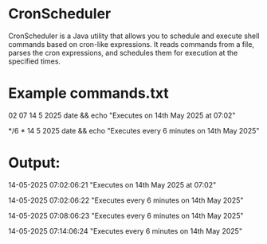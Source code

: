 # CronScheduler
CronScheduler is a Java utility that allows you to schedule and execute shell commands based on cron-like expressions. It reads commands from a file, parses the cron expressions, and schedules them for execution at the specified times.

# Example commands.txt
02 07 14 5 2025 date && echo "Executes on 14th May 2025 at 07:02"

*/6 * 14 5 2025 date && echo "Executes every 6 minutes on 14th May 2025"

# Output:
14-05-2025 07:02:06:21 "Executes on 14th May 2025 at 07:02"

14-05-2025 07:02:06:22 "Executes every 6 minutes on 14th May 2025"

14-05-2025 07:08:06:23 "Executes every 6 minutes on 14th May 2025"

14-05-2025 07:14:06:24 "Executes every 6 minutes on 14th May 2025"
